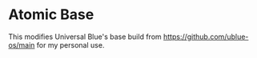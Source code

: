# Atomic Base

This modifies Universal Blue's base build from https://github.com/ublue-os/main for my personal use.
